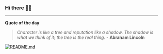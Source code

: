 ### Hi there 👋🏻


---

**Quote of the day**

> *Character is like a tree and reputation like a shadow. The shadow is what we think of it; the tree is the real thing.* - **Abraham Lincoln** 

[![README.md](https://github.com/marcolovazzano/marcolovazzano/actions/workflows/readme.yml/badge.svg?branch=main)](https://github.com/marcolovazzano/marcolovazzano/actions/workflows/readme.yml)
